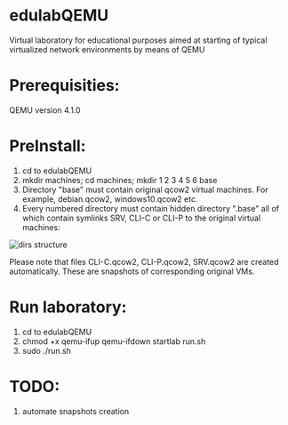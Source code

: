 # edulabQEMU
Virtual laboratory for educational purposes aimed at starting of typical virtualized network environments by means of QEMU

# Prerequisities:
QEMU version 4.1.0

# PreInstall:
1. cd to edulabQEMU
2. mkdir machines; cd machines; mkdir 1 2 3 4 5 6 base
3. Directory "base" must contain original qcow2 virtual machines. For example, debian.qcow2, windows10.qcow2 etc.
4. Every numbered directory must contain hidden directory ".base" all of which contain symlinks SRV, CLI-C or CLI-P to the original virtual machines:

![dirs structure](https://user-images.githubusercontent.com/7554459/71783896-3411c580-2ffe-11ea-8cd1-16230375ea70.png)

Please note that files CLI-C.qcow2, CLI-P.qcow2, SRV.qcow2 are created automatically. These are snapshots of corresponding original VMs.

# Run laboratory:
1. cd to edulabQEMU
2. chmod +x qemu-ifup qemu-ifdown startlab run.sh
3. sudo ./run.sh

# TODO:
1. automate snapshots creation
